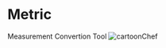 # Metric
Measurement Convertion Tool
![cartoonChef](https://user-images.githubusercontent.com/48474999/55832126-aa83a480-5b0c-11e9-8099-093ae5fdb73b.jpg)

